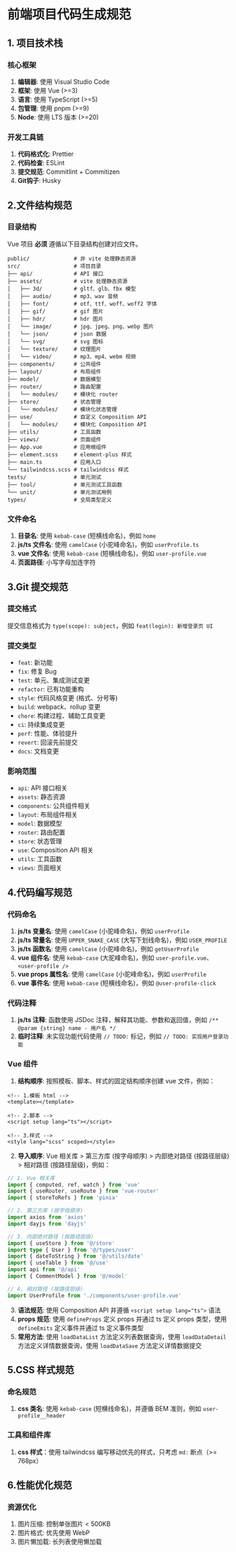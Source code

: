 # 前端项目代码生成规范

## 1. 项目技术栈

### 核心框架

1. **编辑器**: 使用 Visual Studio Code
2. **框架**: 使用 Vue (>=3)
3. **语言**: 使用 TypeScript (>=5)
4. **包管理**: 使用 pnpm (>=9)
5. **Node**: 使用 LTS 版本 (>=20)

### 开发工具链

1. **代码格式化**: Prettier
2. **代码检查**: ESLint
3. **提交规范**: Commitlint + Commitizen
4. **Git钩子**: Husky

## 2.文件结构规范

### 目录结构

Vue 项目 **必须** 遵循以下目录结构创建对应文件。

```
public/              # 非 vite 处理静态资源
src/                 # 项目目录
├── api/             # API 接口
├── assets/          # vite 处理静态资源
│   ├── 3d/          # gltf、glb、fbx 模型
│   ├── audio/       # mp3、wav 音频
│   ├── font/        # otf、ttf、woff、woff2 字体
│   ├── gif/         # gif 图片
│   ├── hdr/         # hdr 图片
│   └── image/       # jpg、jpeg、png、webp 图片
│   └── json/        # json 数据
│   └── svg/         # svg 图标
│   └── texture/     # 纹理图片
│   └── video/       # mp3、mp4、webm 视频
├── components/      # 公共组件
├── layout/          # 布局组件
├── model/           # 数据模型
├── router/          # 路由配置
│   └── modules/     # 模块化 router
├── store/           # 状态管理
│   └── modules/     # 模块化状态管理
├── use/             # 自定义 Composition API
│   └── modules/     # 模块化 Composition API
├── utils/           # 工具函数
├── views/           # 页面组件
├── App.vue          # 应用根组件
├── element.scss     # element-plus 样式
├── main.ts          # 应用入口
└── tailwindcss.scss # tailwindcss 样式
tests/               # 单元测试
├── tool/            # 单元测试工具函数
└── unit/            # 单元测试用例
types/               # 全局类型定义
```

### 文件命名

1. **目录名**: 使用 `kebab-case` (短横线命名)，例如 `home`
2. **js/ts 文件名**: 使用 `camelCase` (小驼峰命名)，例如 `userProfile.ts`
3. **vue 文件名**: 使用 `kebab-case` (短横线命名)，例如 `user-profile.vue`
4. **页面路径**: 小写字母加连字符

## 3.Git 提交规范

### 提交格式

提交信息格式为 `type(scope): subject`，例如 `feat(login): 新增登录页 UI`

### 提交类型

- `feat`: 新功能
- `fix`: 修复 Bug
- `test`: 单元、集成测试变更
- `refactor`: 已有功能重构
- `style`: 代码风格变更 (格式、分号等)
- `build`: webpack、rollup 变更
- `chore`: 构建过程、辅助工具变更
- `ci`: 持续集成变更
- `perf`: 性能、体验提升
- `revert`: 回滚先前提交
- `docs`: 文档变更

### 影响范围

- `api`: API 接口相关
- `assets`: 静态资源
- `components`: 公共组件相关
- `layout`: 布局组件相关
- `model`: 数据模型
- `router`: 路由配置
- `store`: 状态管理
- `use`: Composition API 相关
- `utils`: 工具函数
- `views`: 页面相关

## 4.代码编写规范

### 代码命名

1. **js/ts 变量名**: 使用 `camelCase` (小驼峰命名)，例如 `userProfile`
2. **js/ts 常量名**: 使用 `UPPER_SNAKE_CASE` (大写下划线命名)，例如 `USER_PROFILE`
3. **js/ts 函数名**: 使用 `camelCase` (小驼峰命名)，例如 `getUserProfile`
4. **vue 组件名**: 使用 `kebab-case` (大驼峰命名)，例如 `user-profile.vue`、`<user-profile />`
5. **vue props 属性名**: 使用 `camelCase` (小驼峰命名)，例如 `userProfile`
6. **vue 事件名**: 使用 `kebab-case` (短横线命名)，例如 `@user-profile-click`

### 代码注释

1. **js/ts 注释**: 函数使用 JSDoc 注释，解释其功能、参数和返回值，例如 `/** @param {string} name - 用户名 */`
2. **临时注释**: 未实现功能代码使用 `// TODO:` 标记，例如 `// TODO: 实现用户登录功能`

### Vue 组件

1. **结构顺序**: 按照模板、脚本、样式的固定结构顺序创建 vue 文件，例如：

```vue
<!-- 1.模板 html -->
<template></template>

<!-- 2.脚本 -->
<script setup lang="ts"></script>

<!-- 3.样式 -->
<style lang="scss" scoped></style>
```

2. **导入顺序**: Vue 相关库 > 第三方库 (按字母顺序) > 内部绝对路径 (按路径层级) > 相对路径 (按路径层级)，例如：

```ts
// 1. Vue 相关库
import { computed, ref, watch } from 'vue'
import { useRouter, useRoute } from 'vue-router'
import { storeToRefs } from 'pinia'

// 2. 第三方库 (按字母顺序)
import axios from 'axios'
import dayjs from 'dayjs'

// 3. 内部绝对路径 (按路径层级)
import { useStore } from '@/store'
import type { User } from '@/types/user'
import { dateToString } from '@/utils/date'
import { useTable } from '@/use'
import api from '@/api'
import { CommentModel } from '@/model'

// 4. 相对路径 (按路径层级)
import UserProfile from './components/user-profile.vue'
```

3. **语法规范**: 使用 Composition API 并遵循 `<script setup lang="ts">` 语法
4. **props 规范**: 使用 `defineProps` 定义 props 并通过 ts 定义 props 类型，使用 `defineEmits` 定义事件并通过 ts 定义事件类型
5. **常用方法**: 使用 `loadDataList` 方法定义列表数据查询，使用 `loadDataDetail` 方法定义详情数据查询，使用 `loadDataSave` 方法定义详情数据提交

## 5.CSS 样式规范

### 命名规范

1. **css 类名**: 使用 `kebab-case` (短横线命名)，并遵循 BEM 准则，例如 `user-profile__header`

### 工具和组件库

1. **css 样式**：使用 tailwindcss 编写移动优先的样式，只考虑 `md:` 断点（>= 768px）

## 6.性能优化规范

### 资源优化

1. 图片压缩: 控制单张图片 < 500KB
2. 图片格式: 优先使用 WebP
3. 图片懒加载: 长列表使用懒加载
